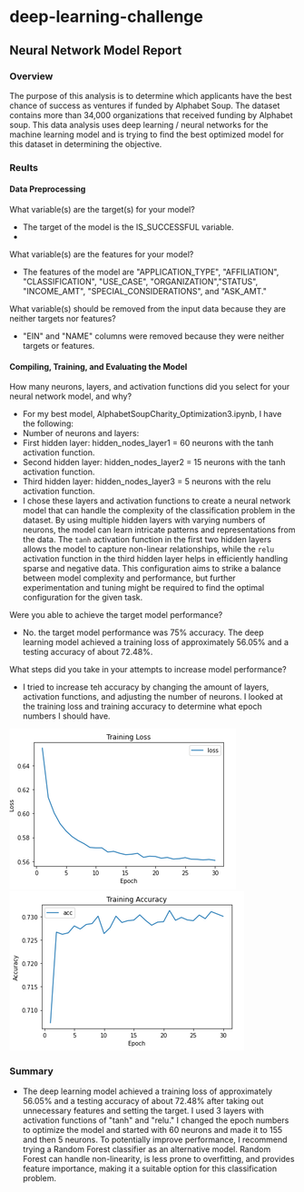 # deep-learning-challenge

## Neural Network Model Report

### Overview
The purpose of this analysis is to determine which applicants have the best chance of success as ventures if funded by Alphabet Soup. The dataset contains more than 34,000 organizations that received funding by Alphabet soup. This data analysis uses deep learning / neural networks for the machine learning model and is trying to find the best optimized model for this dataset in determining the objective. 

### Reults
#### Data Preprocessing

What variable(s) are the target(s) for your model?

- The target of the model is the IS_SUCCESSFUL variable.
- 
What variable(s) are the features for your model?

- The features of the model are "APPLICATION_TYPE", "AFFILIATION", "CLASSIFICATION", "USE_CASE", "ORGANIZATION","STATUS", "INCOME_AMT", "SPECIAL_CONSIDERATIONS", and "ASK_AMT."

What variable(s) should be removed from the input data because they are neither targets nor features?

- "EIN" and "NAME" columns were removed because they were neither targets or features.

#### Compiling, Training, and Evaluating the Model

How many neurons, layers, and activation functions did you select for your neural network model, and why?

- For my best model, AlphabetSoupCharity_Optimization3.ipynb, I have the following:
- Number of neurons and layers:
- First hidden layer: hidden_nodes_layer1 = 60 neurons with the tanh activation function.
- Second hidden layer: hidden_nodes_layer2 = 15 neurons with the tanh activation function.
- Third hidden layer: hidden_nodes_layer3 = 5 neurons with the relu activation function.
- I chose these layers and activation functions to create a neural network model that can handle the complexity of the classification problem in the dataset. By using multiple hidden layers with varying numbers of neurons, the model can learn intricate patterns and representations from the data. The `tanh` activation function in the first two hidden layers allows the model to capture non-linear relationships, while the `relu` activation function in the third hidden layer helps in efficiently handling sparse and negative data. This configuration aims to strike a balance between model complexity and performance, but further experimentation and tuning might be required to find the optimal configuration for the given task.

Were you able to achieve the target model performance?

- No. the target model performance was 75% accuracy. The deep learning model achieved a training loss of approximately 56.05% and a testing accuracy of about 72.48%. 

What steps did you take in your attempts to increase model performance?

- I tried to increase teh accuracy by changing the amount of layers, activation functions, and adjusting the number of neurons. I looked at the training loss and training accuracy to determine what epoch numbers I should have.

![Alt Text](https://github.com/hiromimiyata/deep-learning-challenge/blob/main/Screenshot%202023-07-22%20231210.png)
![Alt Text](https://github.com/hiromimiyata/deep-learning-challenge/blob/main/Screenshot%202023-07-22%20231219.png)


### Summary
- The deep learning model achieved a training loss of approximately 56.05% and a testing accuracy of about 72.48% after taking out unnecessary features and setting the target. I used 3 layers with activation functions of "tanh" and "relu." I changed the epoch numbers to optimize the model and started with 60 neurons and made it to 155 and then 5 neurons. To potentially improve performance, I recommend trying a Random Forest classifier as an alternative model. Random Forest can handle non-linearity, is less prone to overfitting, and provides feature importance, making it a suitable option for this classification problem.
